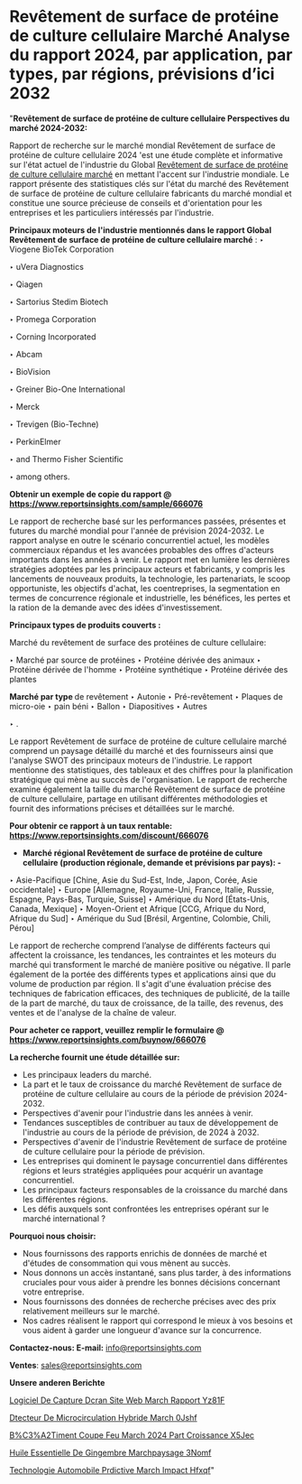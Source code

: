 # Revêtement de surface de protéine de culture cellulaire Marché Analyse du rapport 2024, par application, par types, par régions, prévisions d’ici 2032

"<strong>Revêtement de surface de protéine de culture cellulaire Perspectives du marché 2024-2032:</strong>

Rapport de recherche sur le marché mondial Revêtement de surface de protéine de culture cellulaire 2024 'est une étude complète et informative sur l'état actuel de l'industrie du Global <a href=https://www.reportsinsights.com/sample/666076>Revêtement de surface de protéine de culture cellulaire marché</a> en mettant l'accent sur l'industrie mondiale. Le rapport présente des statistiques clés sur l'état du marché des Revêtement de surface de protéine de culture cellulaire fabricants du marché mondial et constitue une source précieuse de conseils et d'orientation pour les entreprises et les particuliers intéressés par l'industrie.

<strong>Principaux moteurs de l'industrie mentionnés dans le rapport Global Revêtement de surface de protéine de culture cellulaire marché</strong> :
‣ Viogene BioTek Corporation

‣ uVera Diagnostics

‣ Qiagen

‣ Sartorius Stedim Biotech

‣ Promega Corporation

‣ Corning Incorporated

‣ Abcam

‣ BioVision

‣ Greiner Bio-One International

‣ Merck

‣ Trevigen (Bio-Techne)

‣ PerkinElmer

‣ and Thermo Fisher Scientific

‣ among others.

<strong>Obtenir un exemple de copie du rapport @ <a href=https://www.reportsinsights.com/sample/666076>https://www.reportsinsights.com/sample/666076</a></strong>

Le rapport de recherche basé sur les performances passées, présentes et futures du marché mondial pour l'année de prévision 2024-2032. Le rapport analyse en outre le scénario concurrentiel actuel, les modèles commerciaux répandus et les avancées probables des offres d'acteurs importants dans les années à venir. Le rapport met en lumière les dernières stratégies adoptées par les principaux acteurs et fabricants, y compris les lancements de nouveaux produits, la technologie, les partenariats, le scoop opportuniste, les objectifs d'achat, les coentreprises, la segmentation en termes de concurrence régionale et industrielle, les bénéfices, les pertes et la ration de la demande avec des idées d'investissement.

<strong>Principaux types de produits couverts :</strong>

Marché du revêtement de surface des protéines de culture cellulaire:

‣  Marché par source de protéines
‣ Protéine dérivée des animaux
‣ Protéine dérivée de l'homme
‣ Protéine synthétique
‣ Protéine dérivée des plantes

<strong>Marché par type </strong> de revêtement
‣ Autonie
‣ Pré-revêtement
‣ Plaques de micro-oie
‣ pain béni
‣ Ballon
‣ Diapositives
‣ Autres

‣  .

Le rapport Revêtement de surface de protéine de culture cellulaire marché comprend un paysage détaillé du marché et des fournisseurs ainsi que l'analyse SWOT des principaux moteurs de l'industrie. Le rapport mentionne des statistiques, des tableaux et des chiffres pour la planification stratégique qui mène au succès de l'organisation. Le rapport de recherche examine également la taille du marché Revêtement de surface de protéine de culture cellulaire, partage en utilisant différentes méthodologies et fournit des informations précises et détaillées sur le marché.

<strong>Pour obtenir ce rapport à un taux rentable: <a href=https://www.reportsinsights.com/discount/666076>https://www.reportsinsights.com/discount/666076</a></strong>
<ul>
  <li><strong>Marché régional Revêtement de surface de protéine de culture cellulaire (production régionale, demande et prévisions par pays): -</strong></li>
</ul>
‣ Asie-Pacifique [Chine, Asie du Sud-Est, Inde, Japon, Corée, Asie occidentale]
‣ Europe [Allemagne, Royaume-Uni, France, Italie, Russie, Espagne, Pays-Bas, Turquie, Suisse]
‣ Amérique du Nord [États-Unis, Canada, Mexique]
‣ Moyen-Orient et Afrique [CCG, Afrique du Nord, Afrique du Sud]
‣ Amérique du Sud [Brésil, Argentine, Colombie, Chili, Pérou]

Le rapport de recherche comprend l’analyse de différents facteurs qui affectent la croissance, les tendances, les contraintes et les moteurs du marché qui transforment le marché de manière positive ou négative. Il parle également de la portée des différents types et applications ainsi que du volume de production par région. Il s'agit d'une évaluation précise des techniques de fabrication efficaces, des techniques de publicité, de la taille de la part de marché, du taux de croissance, de la taille, des revenus, des ventes et de l'analyse de la chaîne de valeur.

<strong>Pour acheter ce rapport, veuillez remplir le formulaire @   <a href=https://www.reportsinsights.com/buynow/666076>https://www.reportsinsights.com/buynow/666076</a></strong>

<strong>La recherche fournit une étude détaillée sur:</strong>
<ul>
  <li>Les principaux leaders du marché.</li>
  <li>La part et le taux de croissance du marché Revêtement de surface de protéine de culture cellulaire au cours de la période de prévision 2024-2032.</li>
  <li>Perspectives d'avenir pour l'industrie dans les années à venir.</li>
  <li>Tendances susceptibles de contribuer au taux de développement de l'industrie au cours de la période de prévision, de 2024 à 2032.</li>
  <li>Perspectives d'avenir de l'industrie Revêtement de surface de protéine de culture cellulaire pour la période de prévision.</li>
  <li>Les entreprises qui dominent le paysage concurrentiel dans différentes régions et leurs stratégies appliquées pour acquérir un avantage concurrentiel.</li>
  <li>Les principaux facteurs responsables de la croissance du marché dans les différentes régions.</li>
  <li>Les défis auxquels sont confrontées les entreprises opérant sur le marché international ?</li>
</ul>
<strong>Pourquoi nous choisir:</strong>
<ul>
  <li>Nous fournissons des rapports enrichis de données de marché et d'études de consommation qui vous mènent au succès.</li>
  <li>Nous donnons un accès instantané, sans plus tarder, à des informations cruciales pour vous aider à prendre les bonnes décisions concernant votre entreprise.</li>
  <li>Nous fournissons des données de recherche précises avec des prix relativement meilleurs sur le marché.</li>
  <li>Nos cadres réalisent le rapport qui correspond le mieux à vos besoins et vous aident à garder une longueur d'avance sur la concurrence.</li>
</ul>
<strong>Contactez-nous:
</strong><strong>E-mail:</strong> <a href=mailto:info@reportsinsights.com>info@reportsinsights.com</a>

<strong>Ventes</strong>: <a href=mailto:sales@reportsinsights.com>sales@reportsinsights.com</a>

<strong>Unsere anderen Berichte</strong>

<a href=https://www.linkedin.com/pulse/logiciel-de-capture-d%C3%A9cran-site-web-march%C3%A9-rapport-yz81f/>Logiciel De Capture Dcran Site Web March Rapport Yz81F</a>

<a href=https://www.linkedin.com/pulse/d%C3%A9tecteur-de-microcirculation-hybride-march%C3%A9-0jshf/>Dtecteur De Microcirculation Hybride March 0Jshf</a>

<a href=https://www.linkedin.com/pulse/b%C3%A2timent-coupe-feu-march%C3%A9-2024-part-croissance-x5jec/>B%C3%A2Timent Coupe Feu March 2024 Part Croissance X5Jec</a>

<a href=https://www.linkedin.com/pulse/huile-essentielle-de-gingembre-march%C3%A9paysage-3nomf/>Huile Essentielle De Gingembre Marchpaysage 3Nomf</a>

<a href=https://www.linkedin.com/pulse/technologie-automobile-pr%C3%A9dictive-march%C3%A9-impact-hfxqf/>Technologie Automobile Prdictive March Impact Hfxqf</a>"
